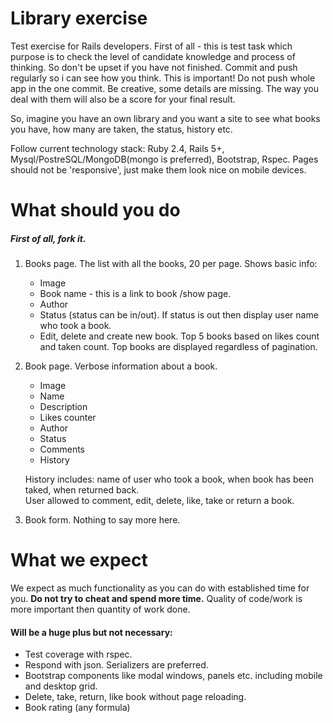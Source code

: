 # Library exercise

Test exercise for Rails developers.
First of all - this is test task which purpose is to check the level of candidate knowledge and process of thinking.
So don't be upset if you have not finished. Commit and push regularly so i can see how you think. This is important! Do not push whole app in the one commit.
Be creative, some details are missing. The way you deal with them will also be a score for your final result.

So, imagine you have an own library and you want a site to see what books you have, how many are taken, the status, history etc.

Follow current technology stack:
Ruby 2.4, Rails 5+, Mysql/PostreSQL/MongoDB(mongo is preferred), Bootstrap, Rspec.
  Pages should not be 'responsive', just make them look nice on mobile devices.
# What should you do

##### First of all, fork it.
1. Books page. The list with all the books, 20 per page. Shows basic info:

    * Image
    * Book name - this is a link to book /show page.
    * Author
    * Status (status can be in/out). If status is out then display user name who took a book.
    * Edit, delete and create new book.
    Top 5 books based on likes count and taken count. Top books are displayed regardless of pagination.
    
1. Book page. Verbose information about a book.

    * Image
    * Name
    * Description
    * Likes counter
    * Author
    * Status
    * Comments
    * History    
    
    History includes: name of user who took a book, when book has been taked, when returned back.    
    User allowed to comment, edit, delete, like, take or return a book.

1. Book form. Nothing to say more here.

# What we expect
We expect as much functionality as you can do with established time for you. **Do not try to cheat and spend more time.** Quality of code/work is more important then quantity of work done. 
#### Will be a huge plus but not necessary:
* Test coverage with rspec.
* Respond with json. Serializers are preferred.
* Bootstrap components like modal windows, panels etc. including mobile and desktop grid.
* Delete, take, return, like book without page reloading.
* Book rating (any formula)
